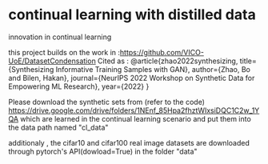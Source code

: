 # continual learning with distilled data
 innovation in continual learning

this project builds on the work in :https://github.com/VICO-UoE/DatasetCondensation
Cited as : 
@article{zhao2022synthesizing,
  title={Synthesizing Informative Training Samples with GAN},
  author={Zhao, Bo and Bilen, Hakan},
  journal={NeurIPS 2022 Workshop on Synthetic Data for Empowering ML Research},
  year={2022}
}


Please download the synthetic sets from (refer to the code) https://drive.google.com/drive/folders/1NEnf_85Hpa2fhztWIxsiDQC1C2w_1YQA
which are learned in the continual learning scenario and put them into the data path named "cl_data"

additionaly , the cifar10 and cifar100 real image datasets are downloaded through pytorch's API(dowload=True) in the folder "data"
